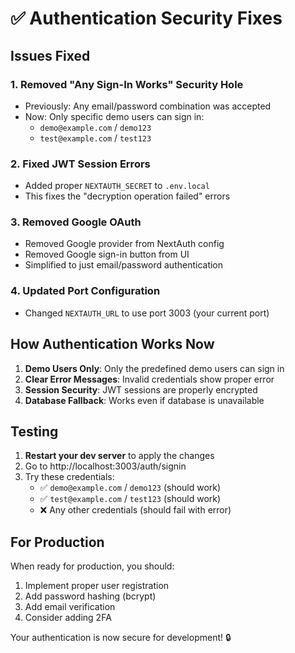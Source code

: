 # ✅ Authentication Security Fixes

## Issues Fixed

### 1. **Removed "Any Sign-In Works" Security Hole**
- Previously: Any email/password combination was accepted
- Now: Only specific demo users can sign in:
  - `demo@example.com` / `demo123`
  - `test@example.com` / `test123`

### 2. **Fixed JWT Session Errors**
- Added proper `NEXTAUTH_SECRET` to `.env.local`
- This fixes the "decryption operation failed" errors

### 3. **Removed Google OAuth**
- Removed Google provider from NextAuth config
- Removed Google sign-in button from UI
- Simplified to just email/password authentication

### 4. **Updated Port Configuration**
- Changed `NEXTAUTH_URL` to use port 3003 (your current port)

## How Authentication Works Now

1. **Demo Users Only**: Only the predefined demo users can sign in
2. **Clear Error Messages**: Invalid credentials show proper error
3. **Session Security**: JWT sessions are properly encrypted
4. **Database Fallback**: Works even if database is unavailable

## Testing

1. **Restart your dev server** to apply the changes
2. Go to http://localhost:3003/auth/signin
3. Try these credentials:
   - ✅ `demo@example.com` / `demo123` (should work)
   - ✅ `test@example.com` / `test123` (should work)
   - ❌ Any other credentials (should fail with error)

## For Production

When ready for production, you should:
1. Implement proper user registration
2. Add password hashing (bcrypt)
3. Add email verification
4. Consider adding 2FA

Your authentication is now secure for development! 🔒 
